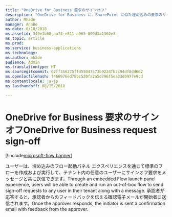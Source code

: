 ```yaml
---
title: "OneDrive for Business 要求のサインオフ"
description: "OneDrive for Business に、SharePoint に似た埋め込みの要求のサインオフ エクスペリエンスが備わります。"
author: Mhade
manager: AnnBe
ms.date: 8/10/2018
ms.assetid: 349e1b68-aa74-e811-a965-000d3a1362e3
ms.topic: article
ms.prod: 
ms.service: business-applications
ms.technology: 
ms.author: mhade
audience: Admin
ms.translationtype: HT
ms.sourcegitcommit: 62ff356275ffd55047573b9224fb7c94df8dd602
ms.openlocfilehash: f466976ed78bc520fa2a5d796f5ea33d0977e9cd
ms.contentlocale: ja-jp
ms.lasthandoff: 08/15/2018

---
```

# <a name="onedrive-for-business-request-sign-off"></a><span data-ttu-id="032c3-103">OneDrive for Business 要求のサインオフ</span><span class="sxs-lookup"><span data-stu-id="032c3-103">OneDrive for Business request sign-off</span></span>

[!include[microsoft-flow banner](../includes/microsoft-flow.md)]




<span data-ttu-id="032c3-104">ユーザーは、埋め込みのフロー起動パネル エクスペリエンスを通じて標準のフローを作成および実行して、テナント内の任意のユーザーにサインオフ要求をメッセージと共に送信できます。</span><span class="sxs-lookup"><span data-stu-id="032c3-104">Through an embedded Flow launch panel experience, users will be able to create and run an out-of-box flow to send sign-off requests to any user in their tenant along with a message.</span></span> <span data-ttu-id="032c3-105">承認者が応答すると、承認者からのフィードバックを伝える確認電子メールが開始者に送信されます。</span><span class="sxs-lookup"><span data-stu-id="032c3-105">Once the approver responds, the initiator is sent a confirmation email with feedback from the approver.</span></span> 

